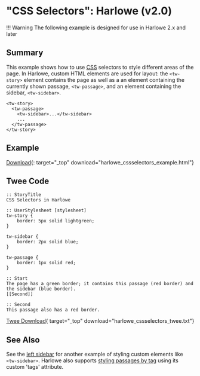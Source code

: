 # "CSS Selectors": Harlowe (v2.0)

!!! Warning
    The following example is designed for use in Harlowe 2.x and later

## Summary

This example shows how to use [CSS](../../terms/terms_css.md) selectors to style different areas of the page. In Harlowe, custom HTML elements are used for layout:  the `<tw-story>` element contains the page as well as a an element containing the currently shown passage, `<tw-passage>`, and an element containing the sidebar, `<tw-sidebar>`.

```twee
<tw-story>
  <tw-passage>
    <tw-sidebar>...</tw-sidebar>
    ...
  </tw-passage>
</tw-story>
```

## Example

[Download](harlowe_cssselectors_example.html){: target="_top" download="harlowe_cssselectors_example.html"}

## Twee Code

```twee
:: StoryTitle
CSS Selectors in Harlowe

:: UserStylesheet [stylesheet]
tw-story {
    border: 5px solid lightgreen;
}

tw-sidebar {
    border: 2px solid blue;
}

tw-passage {
    border: 1px solid red;
}

:: Start
The page has a green border; it contains this passage (red border) and the sidebar (blue border).
[[Second]]

:: Second
This passage also has a red border.

```

[Twee Download](harlowe_cssselectors_twee.txt){ target="_top" download="harlowe_cssselectors_twee.txt"}

## See Also

See the [left sidebar](../../sidebar_left/harlowe_2/harlowe_sidebar_left.md) for another example of styling custom elements like `<tw-sidebar>`. Harlowe also supports [styling passages by tag](../../passagetags/harlowe/harlowe_passagetags.md) using its custom 'tags' attribute.
